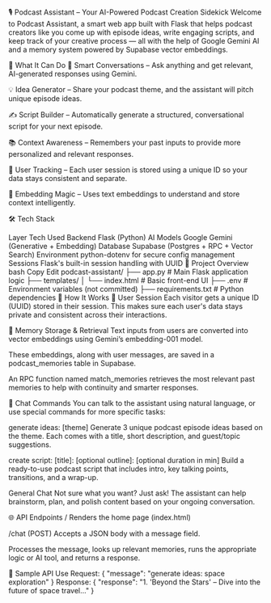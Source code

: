🎙️ Podcast Assistant – Your AI-Powered Podcast Creation Sidekick
Welcome to Podcast Assistant, a smart web app built with Flask that helps podcast creators like you come up with episode ideas, write engaging scripts, and keep track of your creative process — all with the help of Google Gemini AI and a memory system powered by Supabase vector embeddings.

🚀 What It Can Do
🧠 Smart Conversations – Ask anything and get relevant, AI-generated responses using Gemini.

💡 Idea Generator – Share your podcast theme, and the assistant will pitch unique episode ideas.

✍️ Script Builder – Automatically generate a structured, conversational script for your next episode.

📚 Context Awareness – Remembers your past inputs to provide more personalized and relevant responses.

🔐 User Tracking – Each user session is stored using a unique ID so your data stays consistent and separate.

📌 Embedding Magic – Uses text embeddings to understand and store context intelligently.

🛠️ Tech Stack

Layer	Tech Used
Backend	Flask (Python)
AI Models	Google Gemini (Generative + Embedding)
Database	Supabase (Postgres + RPC + Vector Search)
Environment	python-dotenv for secure config management
Sessions	Flask's built-in session handling with UUID
📁 Project Overview
bash
Copy
Edit
podcast-assistant/
├── app.py                # Main Flask application logic
├── templates/
│   └── index.html        # Basic front-end UI
├── .env                  # Environment variables (not committed)
├── requirements.txt      # Python dependencies
🧠 How It Works
🧍 User Session
Each visitor gets a unique ID (UUID) stored in their session. This makes sure each user's data stays private and consistent across their interactions.

🧾 Memory Storage & Retrieval
Text inputs from users are converted into vector embeddings using Gemini’s embedding-001 model.

These embeddings, along with user messages, are saved in a podcast_memories table in Supabase.

An RPC function named match_memories retrieves the most relevant past memories to help with continuity and smarter responses.

💬 Chat Commands
You can talk to the assistant using natural language, or use special commands for more specific tasks:

generate ideas: [theme]
Generate 3 unique podcast episode ideas based on the theme. Each comes with a title, short description, and guest/topic suggestions.

create script: [title]: [optional outline]: [optional duration in min]
Build a ready-to-use podcast script that includes intro, key talking points, transitions, and a wrap-up.

General Chat
Not sure what you want? Just ask! The assistant can help brainstorm, plan, and polish content based on your ongoing conversation.

🌐 API Endpoints
/
Renders the home page (index.html)

/chat (POST)
Accepts a JSON body with a message field.

Processes the message, looks up relevant memories, runs the appropriate logic or AI tool, and returns a response.

🧪 Sample API Use
Request:
{
  "message": "generate ideas: space exploration"
}
Response:
{
  "response": "1. 'Beyond the Stars' – Dive into the future of space travel..."
}
